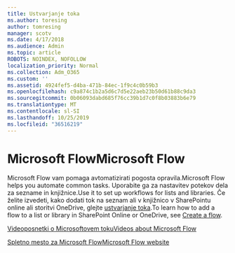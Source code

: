 ```yaml
---
title: Ustvarjanje toka
ms.author: toresing
author: tomresing
manager: scotv
ms.date: 4/17/2018
ms.audience: Admin
ms.topic: article
ROBOTS: NOINDEX, NOFOLLOW
localization_priority: Normal
ms.collection: Adm_O365
ms.custom: ''
ms.assetid: 4924fef5-d4ba-471b-84ec-1f9c4c0b59b3
ms.openlocfilehash: c9a874c1b2a5d6c7d5e22aeb23b50d61b88c9da3
ms.sourcegitcommit: 0b06093dabd685f76cc39b1d7c0f8b03883b6e79
ms.translationtype: MT
ms.contentlocale: sl-SI
ms.lasthandoff: 10/25/2019
ms.locfileid: "36516219"
---
```

# <a name="microsoft-flow"></a><span data-ttu-id="3a805-102">Microsoft Flow</span><span class="sxs-lookup"><span data-stu-id="3a805-102">Microsoft Flow</span></span>

<span data-ttu-id="3a805-103">Microsoft Flow vam pomaga avtomatizirati pogosta opravila.</span><span class="sxs-lookup"><span data-stu-id="3a805-103">Microsoft Flow helps you automate common tasks.</span></span> <span data-ttu-id="3a805-104">Uporabite ga za nastavitev potekov dela za sezname in knjižnice.</span><span class="sxs-lookup"><span data-stu-id="3a805-104">Use it to set up workflows for lists and libraries.</span></span> <span data-ttu-id="3a805-105">Če želite izvedeti, kako dodati tok na seznam ali v knjižnico v SharePointu online ali storitvi OneDrive, glejte [ustvarjanje toka](https://go.microsoft.com/fwlink/?linkid=869408).</span><span class="sxs-lookup"><span data-stu-id="3a805-105">To learn how to add a flow to a list or library in SharePoint Online or OneDrive, see [Create a flow](https://go.microsoft.com/fwlink/?linkid=869408).</span></span>
  
[<span data-ttu-id="3a805-106">Videoposnetki o Microsoftovem toku</span><span class="sxs-lookup"><span data-stu-id="3a805-106">Videos about Microsoft Flow</span></span>](https://go.microsoft.com/fwlink/?linkid=864641)
  
[<span data-ttu-id="3a805-107">Spletno mesto za Microsoft Flow</span><span class="sxs-lookup"><span data-stu-id="3a805-107">Microsoft Flow website</span></span>](https://go.microsoft.com/fwlink/?linkid=864642)
  

